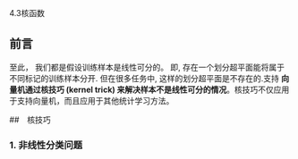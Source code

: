 4.3核函数

## 前言

至此， 我们都是假设训练样本是线性可分的。 即, 存在一个划分超平面能将属于不同标记的训练样本分开. 但在很多任务中, 这样的划分超平面是不存在的.支持 **向量机通过核技巧 (kernel trick) 来解决样本不是线性可分的情况**。核技巧不仅应用于支持向量机，而且应用于其他统计学习方法。



##　核技巧

### 1. 非线性分类问题

